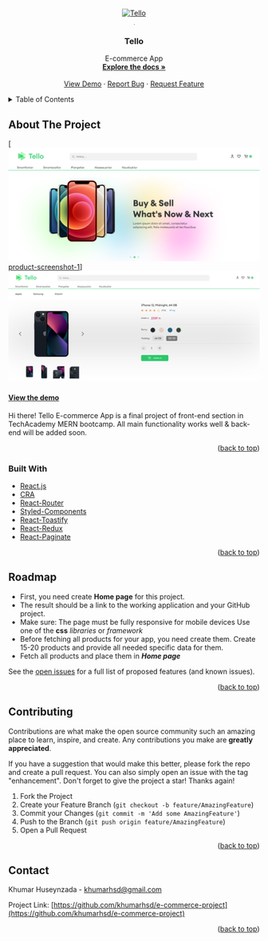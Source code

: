 <div id="top"></div>


<!-- PROJECT LOGO -->
<br />
<div align="center">
  <a href="https://tello-e-commerce-app.netlify.app/">
    <img src="src/assets/logo.svg"  alt="Tello" width="100" height="100">
  </a>
  <hr width="1" />

<h3 align="center">Tello</h3>

  <p align="center">
    E-commerce App
    <br />
    <a href="https://github.com/khumarhsd/e-commerce-project" target="_blank" ><strong>Explore the docs »</strong></a>
    <br />
    <br />
    <a href="https://tello-e-commerce-app.netlify.app/" target="_blank"  >View Demo</a>
    ·
    <a href="https://github.com/khumarhsd/e-commerce-project/issues" target="_blank" >Report Bug</a>
    ·
    <a href="https://github.com/khumarhsd/e-commerce-project/issues" target="_blank" >Request Feature</a>
  </p>
</div>

<!-- TABLE OF CONTENTS -->
<details>
  <summary>Table of Contents</summary>
  <ol>
    <li>
      <a href="#about-the-project">About The Project</a>
      <ul>
        <li><a href="#built-with">Built With</a></li>
      </ul>
    </li>
    <li>
    </li>
    <li><a href="#contributing">Contributing</a></li>\
    <li><a href="#contact">Contact</a></li>

  </ol>
</details>

<!-- ABOUT THE PROJECT -->

## About The Project

<!-- ! past project url here -->

[![Product Name Screen Shot][product-screenshot][product-screenshot-1]] [![Product Name Screen Shot][product-screenshot-1]](https://tello-e-commerce-app.netlify.app/)

#### [View the demo](https://tello-e-commerce-app.netlify.app/#/)

Hi there! Tello E-commerce App is a final project of front-end section in TechAcademy MERN bootcamp. All main functionality works well & back-end will be added soon.

<p align="right">(<a href="#top">back to top</a>)</p>

### Built With

- [React.js](https://reactjs.org/)
- [CRA](https://create-react-app.dev/)
- [React-Router](https://reactrouter.com/docs/en/v6/getting-started/overview)
- [Styled-Components](https://styled-components.com/)
- [React-Toastify](https://www.npmjs.com/package/react-toastify)
- [React-Redux](https://react-redux.js.org/introduction/getting-started)
- [React-Paginate](https://www.npmjs.com/package/react-paginate)

<p align="right">(<a href="#top">back to top</a>)</p>

<!-- ROADMAP -->

## Roadmap

- First, you need create **Home page** for this project. 
- The result should be a link to the working application and your GitHub project.
- Make sure:
      The page must be fully responsive for mobile devices
      Use one of the **css** *libraries* or *framework*
- Before fetching all products for your app, you need create them.
      Create 15-20 products and provide all needed specific data for them. 
- Fetch all products and place them in ***Home page***
  

See the [open issues](https://github.com/othneildrew/Best-README-Template/issues) for a full list of proposed features (and known issues).

<p align="right">(<a href="#top">back to top</a>)</p>


<!-- CONTRIBUTING -->

## Contributing

Contributions are what make the open source community such an amazing place to learn, inspire, and create. Any contributions you make are **greatly appreciated**.

If you have a suggestion that would make this better, please fork the repo and create a pull request. You can also simply open an issue with the tag "enhancement".
Don't forget to give the project a star! Thanks again!

1. Fork the Project
2. Create your Feature Branch (`git checkout -b feature/AmazingFeature`)
3. Commit your Changes (`git commit -m 'Add some AmazingFeature'`)
4. Push to the Branch (`git push origin feature/AmazingFeature`)
5. Open a Pull Request

<p align="right">(<a href="#top">back to top</a>)</p>

<!-- CONTACT -->

## Contact

Khumar Huseynzada  - khumarhsd@gmail.com 

Project Link: [https://github.com/khumarhsd/e-commerce-project](https://github.com/khumarhsd/e-commerce-project)

<p align="right">(<a href="#top">back to top</a>)</p>

<!-- MARKDOWN LINKS & IMAGES -->
<!-- https://www.markdownguide.org/basic-syntax/#reference-style-links -->

[contributors-shield]: https://img.shields.io/github/contributors/khumarhsd/e-commerce-project.svg?style=for-the-badge
[contributors-url]: https://github.com/khumarhsd/e-commerce-project/graphs/contributors
[forks-url]: https://github.com/khumarhsd/e-commerce-project/network/members
[stars-url]: https://github.com/khumarhsd/e-commerce-project/stargazers
[issues-shield]: https://img.shields.io/github/issues/khumarhsd/e-commerce-project.svg?style=for-the-badge
[issues-url]: https://github.com/khumarhsd/e-commerce-project/issues
[product-screenshot]: public/project-mockup.png
[product-screenshot-1]: public/project-mockup-1.png